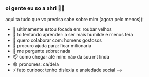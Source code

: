 ### oi gente eu so a ahri 👋🦊

aqui ta tudo que vc precisa sabe sobre mim (agora pelo menos)):

- 🔭 ultimamente estou focada em: roubar velhos
- 🌱 to tentando aprender: a ser mais humilde e menos feia
- 👯 quero colaborar com: homens gostosos
- 🤔 procuro ajuda para: ficar milionaria
- 💬 me pergunte sobre: nada
- 📫 como chegar até mim: não da sou mt linda
- 😄 pronomes: ca/dela
- ⚡ fato curioso: tenho dislexia e ansiedade social
-->
